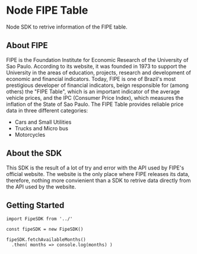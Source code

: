 Node FIPE Table
=================

Node SDK to retrive information of the FIPE table.

## About FIPE

FIPE is the Foundation Institute for Economic Research of the University of Sao Paulo. According to its website, it was founded in 1973 to support the University in the areas of education, projects, research and development of economic and financial indicators. Today, FIPE is one of Brazil's most prestigious developer of financial indicators, beign responsible for (among others) the "FIPE Table", which is an important indicator of the average vehicle prices, and the IPC (Consumer Price Index), which measures the inflation of the State of Sao Paulo. The FIPE Table provides reliable price data in three different categories: 

- Cars and Small Utilities
- Trucks and Micro bus
- Motorcycles

## About the SDK

This SDK is the result of a lot of try and error with the API used by FIPE's official website. The website is the only place where FIPE releases its data, therefore, nothing more convienient than a SDK to retrive data directly from the API used by the website.

## Getting Started

```
import FipeSDK from '../'

const fipeSDK = new FipeSDK()

fipeSDK.fetchAvailableMonths()
  .then( months => console.log(months) )
```